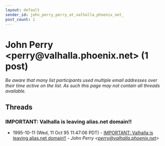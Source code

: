 ```yaml
---
layout: default
sender_id: john_perry_perry_at_valhalla_phoenix_net_
post_count: 1
---
```


# John Perry <perry<span>@</span>valhalla.phoenix.net> (1 post)

_Be aware that many list participants used multiple email addresses over their time active on the list. As such this page may not contain all threads available._

## Threads

### IMPORTANT: Valhalla is leaving alias.net domain!!
+ 1995-10-11 (Wed, 11 Oct 95 11:47:06 PDT) - [IMPORTANT: Valhalla is leaving alias.net domain!!](/archive/1995/10/a42cca193d84188145984ba4aedfcc047f1c2247cc86f3a856d395ba58fa4edb) - _John Perry \<perry@valhalla.phoenix.net\>_

